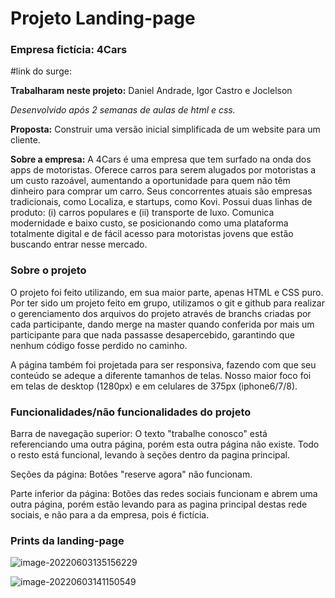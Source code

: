 # Projeto Landing-page

### Empresa fictícia: 4Cars

#link do surge:

**Trabalharam neste projeto:** Daniel Andrade, Igor Castro e Joclelson 

*Desenvolvido após 2 semanas de aulas de html e css.*

**Proposta:**  Construir uma versão inicial  simplificada de um website para um cliente.

**Sobre a empresa:** A 4Cars é uma empresa que tem surfado na onda dos apps de motoristas. Oferece carros para serem alugados por motoristas a um custo razoável, aumentando a oportunidade para quem não têm dinheiro para comprar um carro. Seus concorrentes atuais são empresas tradicionais, como Localiza, e startups, como Kovi. Possui duas linhas de produto: (i) carros populares e (ii) transporte de luxo. Comunica modernidade e baixo custo, se posicionando como uma plataforma totalmente digital e de fácil acesso para motoristas jovens que estão buscando entrar nesse mercado.

### Sobre o projeto

O projeto foi feito utilizando, em sua maior parte, apenas HTML e CSS puro. Por ter sido um projeto feito em grupo, utilizamos o git e github para realizar o gerenciamento dos arquivos do projeto através de branchs criadas por cada participante, dando merge na master quando conferida por mais um participante para que nada passasse desapercebido, garantindo que nenhum código fosse perdido no caminho.

A página também foi projetada para ser responsiva, fazendo com que seu conteúdo se adeque a diferente tamanhos de telas. Nosso maior foco foi em telas de desktop (1280px) e em celulares de 375px (iphone6/7/8).

### Funcionalidades/não funcionalidades do projeto

Barra de navegação superior:  O texto "trabalhe conosco" está referenciando uma outra página, porém esta outra página não existe. Todo o resto está funcional, levando à seções dentro da pagina principal.

Seções da página: Botões "reserve agora" não funcionam.

Parte inferior da página: Botões das redes sociais funcionam e abrem uma outra página, porém estão levando para as pagina principal destas rede sociais, e não para a da empresa, pois é fictícia.



### Prints da landing-page

![image-20220603135156229](C:\Users\igorc\AppData\Roaming\Typora\typora-user-images\image-20220603135156229.png)

![image-20220603141150549](C:\Users\igorc\AppData\Roaming\Typora\typora-user-images\image-20220603141150549.png)
